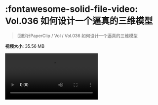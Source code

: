 # :fontawesome-solid-file-video: Vol.036 如何设计一个逼真的三维模型

> 回形针PaperClip / Vol / Vol.036 如何设计一个逼真的三维模型

**视频大小**: 35.56 MB

<div class="video"><video src="https://file.hsyhx.top/archive/PaperClip/Vol/036.mp4" controls preload>🤔 您的浏览器不支持 video 标签</video></div>